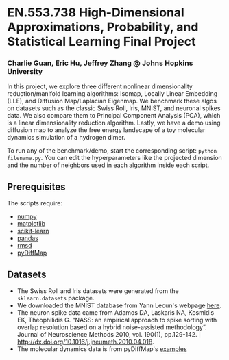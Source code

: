# EN.553.738 High-Dimensional Approximations, Probability, and Statistical Learning Final Project

### Charlie Guan, Eric Hu, Jeffrey Zhang @ Johns Hopkins University

In this project, we explore three different nonlinear dimensionality reduction/manifold learning algorithms: Isomap, Locally Linear Embedding (LLE), and Diffusion Map/Laplacian Eigenmap. We benchmark these algos on datasets such as the classic Swiss Roll, Iris, MNIST, and neuronal spikes data. We also compare them to Principal Component Analysis (PCA), which is a linear dimensionality reduction algorithm. Lastly, we have a demo using diffusion map to analyze the free energy landscape of a toy molecular dynamics simulation of a hydrogen dimer. 

To run any of the benchmark/demo, start the corresponding script: `python filename.py`. You can edit the hyperparameters like the projected dimension and the number of neighbors used in each algorithm inside each script. 

## Prerequisites

The scripts require:

- [numpy](https://numpy.org/)
- [matplotlib](https://matplotlib.org/)
- [scikit-learn](https://scikit-learn.org/stable/)
- [pandas](https://pandas.pydata.org/)
- [rmsd](https://www.cs.cmu.edu/~aarti/Class/10701/slides/Lecture21_1.pdf)
- [pyDiffMap](https://github.com/DiffusionMapsAcademics/pyDiffMap)

## Datasets

- The Swiss Roll and Iris datasets were generated from the `sklearn.datasets` package. 
- We downloaded the MNIST database from Yann Lecun's webpage [here](http://yann.lecun.com/exdb/mnist/). 
- The neuron spike data came from Adamos DA, Laskaris NA, Kosmidis EK, Theophilidis G. “NASS: an empirical approach to spike sorting with overlap resolution based on a hybrid noise-assisted methodology“. Journal of Neuroscience Methods 2010, vol. 190(1), pp.129-142. |  http://dx.doi.org/10.1016/j.jneumeth.2010.04.018. 
- The molecular dynamics data is from pyDiffMap's [examples](https://github.com/DiffusionMapsAcademics/pyDiffMap/tree/master/examples/Data)

